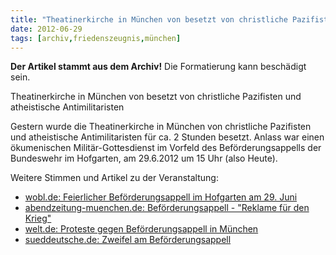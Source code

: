 ```yaml
---
title: "Theatinerkirche in München von besetzt von christliche Pazifisten und atheistische Antimilitaristen"
date: 2012-06-29
tags: [archiv,friedenszeugnis,münchen]
---
```

**Der Artikel stammt aus dem Archiv!** Die Formatierung kann beschädigt sein.

Theatinerkirche in München von besetzt von christliche Pazifisten und atheistische Antimilitaristen

Gestern wurde die Theatinerkirche in München von christliche Pazifisten und atheistische Antimilitaristen für ca. 2 Stunden besetzt. Anlass war einen ökumenischen Militär-Gottesdienst im Vorfeld des Beförderungsappells der Bundeswehr im Hofgarten, am 29.6.2012 um 15 Uhr (also Heute).

Weitere Stimmen und Artikel zu der Veranstaltung:
<ul>
<li><a href="http://www.wobl.de/artikel/feierlicher-bef%C3%B6rderungsappell-im-hofgarten-am-29-juni_20120616">wobl.de: Feierlicher Beförderungsappell im Hofgarten am 29. Juni</a></li>
<li><a href="http://www.abendzeitung-muenchen.de/inhalt.protestmarsch-am-freitag-befoerderungsappell:-reklame-fuer-den-krieg.3a4a72fb-123d-4fde-a7da-7a14b6ff9609.html">abendzeitung-muenchen.de: Beförderungsappell - "Reklame für den Krieg"</a></li>
<li><a href="http://www.welt.de/regionales/muenchen/article107270131/Proteste-gegen-Befoerderungsappell-in-Muenchen.html">welt.de: Proteste gegen Beförderungsappell in München</a></li>
<li><a href="http://www.sueddeutsche.de/muenchen/bundeswehr-appell-im-hofgarten-zweifel-an-der-befoerderung-1.1374458">sueddeutsche.de: Zweifel am Beförderungsappell</a></li>
</ul>


